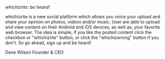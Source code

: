 *whichizrite: be heard!*

whichizrite is a new social platform which allows you voice your upload and share your opinion on photos, videos and/or music. User are able to upload and view content on their Android and iOS devices, as well as, your favorite web browser. The idea is simple, if you like the posted content click the checkbox or "whichizrite" button, or click the "whichizwrong" button if you don't. So go ahead, sign up and be heard!

Dane Wilson Founder & CEO